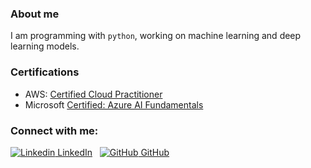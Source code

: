 


### About me

I am programming with `python`, working on machine learning and deep learning models.

### Certifications

- AWS: [Certified Cloud Practitioner](https://www.youracclaim.com/badges/44edc4ce-a9cf-4146-9e09-edd18792092b/)
- Microsoft [Certified: Azure AI Fundamentals](https://www.youracclaim.com/badges/faad1707-7f1d-47b4-9b23-ed9744868711/)


### Connect with me:

[![Linkedin](https://i.stack.imgur.com/gVE0j.png) LinkedIn](https://www.linkedin.com/in/boranova)
&nbsp;
[![GitHub](https://i.stack.imgur.com/tskMh.png) GitHub](https://github.com/boranova)


<!--
**boranova/boranova** is a ✨ _special_ ✨ repository because its `README.md` (this file) appears on your GitHub profile.

Here are some ideas to get you started:

- 🔭 I’m currently working on ...
- 🌱 I’m currently learning ...
- 👯 I’m looking to collaborate on ...
- 🤔 I’m looking for help with ...
- 💬 Ask me about ...
- 📫 How to reach me: ...
- 😄 Pronouns: ...
- ⚡ Fun fact: ...
-->
